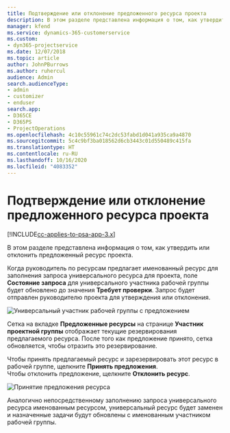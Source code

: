 ```yaml
---
title: Подтверждение или отклонение предложенного ресурса проекта
description: В этом разделе представлена информация о том, как утвердить или отклонить предложенный ресурс проекта.
manager: kfend
ms.service: dynamics-365-customerservice
ms.custom:
- dyn365-projectservice
ms.date: 12/07/2018
ms.topic: article
author: JohnPBurrows
ms.author: ruhercul
audience: Admin
search.audienceType:
- admin
- customizer
- enduser
search.app:
- D365CE
- D365PS
- ProjectOperations
ms.openlocfilehash: 4c10c55961c74c2dc53fabd1d041a935ca9a4870
ms.sourcegitcommit: 5c4c9bf3ba018562d6cb3443c01d550489c415fa
ms.translationtype: HT
ms.contentlocale: ru-RU
ms.lasthandoff: 10/16/2020
ms.locfileid: "4083352"
---
```

# <a name="accept-or-reject-a-proposed-project-resource"></a>Подтверждение или отклонение предложенного ресурса проекта

[!INCLUDE[cc-applies-to-psa-app-3.x](../includes/cc-applies-to-psa-app-3x.md)]

В этом разделе представлена информация о том, как утвердить или отклонить предложенный ресурс проекта.

Когда руководитель по ресурсам предлагает именованный ресурс для заполнения запроса универсального ресурса для проекта, поле **Состояние запроса** для универсального участника рабочей группы будет обновлено до значения **Требует проверки**. Запрос будет отправлен руководителю проекта для утверждения или отклонения.

![Универсальный участник рабочей группы с предложением](media/RM-how-to-19.png)

Сетка на вкладке **Предложенные ресурсы** на странице **Участник проектной группы** отображает текущие резервирования предлагаемого ресурса. После того как предложение принято, сетка обновляется, чтобы отразить это резервирование. 

Чтобы принять предлагаемый ресурс и зарезервировать этот ресурс в рабочей группе, щелкните **Принять предложения**.  
Чтобы отклонить предложение, щелкните **Отклонить ресурс**.

![Принятие предложения ресурса](media/RM-how-to-20.png) 

Аналогично непосредственному заполнению запроса универсального ресурса именованным ресурсом, универсальный ресурс будет заменен и назначенные задачи будут обновлены с именованным участником рабочей группы.
